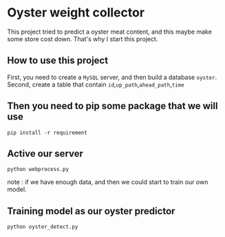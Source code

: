 # Oyster weight collector
This project tried to predict a oyster meat content, and this maybe make some store cost down.
That's why I start this project.
## How to use this project
First, you need to create a `MySQL` server, and then build a database `oyster`.
Second,  create a table that contain `id`,`up_path`,`ahead_path`,`time`
## Then you need to pip some package that we will use
    pip install -r requirement
## Active our server
    python webprocess.py

note : if we have enough data, and then we could start to train our own model.
## Training model as our oyster predictor
    python oyster_detect.py
